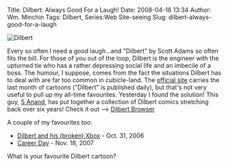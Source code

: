 Title: Dilbert: Always Good For a Laugh!
Date: 2008-04-16 13:34
Author: Wm. Minchin
Tags: Dilbert, Series:Web Site-seeing
Slug: dilbert-always-good-for-a-laugh

![Dilbert](http://1.bp.blogspot.com/_fWUoqQ2t4Js/SAZZCPI4a3I/AAAAAAAAAj4/yHCtNlo-EC8/s400/Dilbert.gif)

Every so often I need a good laugh…and "Dilbert" by Scott Adams so often
fits the bill. For those of you out of the loop, Dilbert is the engineer
with the upturned tie who has a rather depressing social life and an
imbecile of a boss. The humour, I suppose, comes from the fact the
situations Dilbert has to deal with are far too common in cubicle-land.
The [official site](http://www.dilbert.com/) carries the last month of
cartoons ("Dilbert" is published daily), but that's not very useful to
pull up my all-time favourites. Yesterday I found the solution! This guy,
[S Anand](http://www.s-anand.net), has put together a collection of
Dilbert comics stretching back over six years! Check it out --> [Dilbert
Browser](http://www.s-anand.net/dilbert.html#today)

A couple of my favourites too:

-   [Dilbert and his (broken)
    Xbox](http://www.s-anand.net/dilbert.html#20061031) - Oct. 31, 2006
-   [Career Day](http://www.s-anand.net/dilbert.html#20071118) - Nov.
    18, 2007

What is your favourite Dilbert cartoon?
